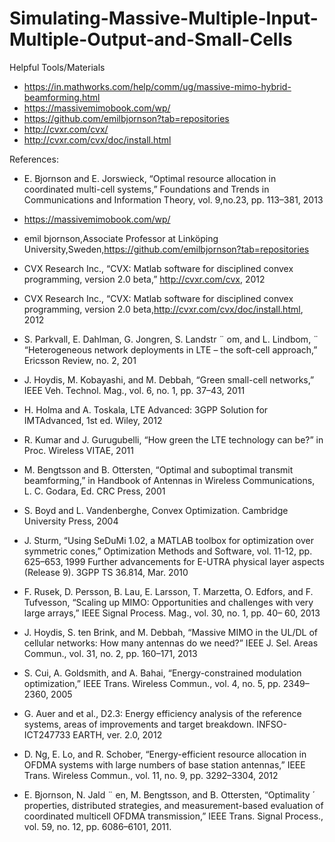 # Simulating-Massive-Multiple-Input-Multiple-Output-and-Small-Cells











Helpful Tools/Materials
- https://in.mathworks.com/help/comm/ug/massive-mimo-hybrid-beamforming.html
- https://massivemimobook.com/wp/
- https://github.com/emilbjornson?tab=repositories
- http://cvxr.com/cvx/
- http://cvxr.com/cvx/doc/install.html

References:

- E. Bjornson and E. Jorswieck, “Optimal resource allocation in coordinated multi-cell systems,” Foundations and Trends in Communications and Information Theory, vol. 9,no.23, pp. 113–381, 2013

- https://massivemimobook.com/wp/

- emil bjornson,Associate Professor at Linköping University,Sweden,https://github.com/emilbjornson?tab=repositories

- CVX Research Inc., “CVX: Matlab software for disciplined convex programming, version 2.0 beta,” http://cvxr.com/cvx, 2012

- CVX Research Inc., “CVX: Matlab software for disciplined convex programming, version 2.0 beta,http://cvxr.com/cvx/doc/install.html, 2012

- S. Parkvall, E. Dahlman, G. Jongren, S. Landstr ¨ om, and L. Lindbom, ¨ “Heterogeneous network deployments in LTE – the soft-cell approach,” Ericsson Review, no. 2, 201

- J. Hoydis, M. Kobayashi, and M. Debbah, “Green small-cell networks,” IEEE Veh. Technol. Mag., vol. 6, no. 1, pp. 37–43, 2011

- H. Holma and A. Toskala, LTE Advanced: 3GPP Solution for IMTAdvanced, 1st ed. Wiley, 2012

- R. Kumar and J. Gurugubelli, “How green the LTE technology can be?” in Proc. Wireless VITAE, 2011

- M. Bengtsson and B. Ottersten, “Optimal and suboptimal transmit beamforming,” in Handbook of Antennas in Wireless Communications, L. C. Godara, Ed. CRC Press, 2001

- S. Boyd and L. Vandenberghe, Convex Optimization. Cambridge University Press, 2004

- J. Sturm, “Using SeDuMi 1.02, a MATLAB toolbox for optimization over symmetric cones,” Optimization Methods and Software, vol. 11-12, pp. 625–653, 1999
 Further advancements for E-UTRA physical layer aspects (Release 9). 3GPP TS 36.814, Mar. 2010
 
- F. Rusek, D. Persson, B. Lau, E. Larsson, T. Marzetta, O. Edfors, and F. Tufvesson, “Scaling up MIMO: Opportunities and challenges with very large arrays,” IEEE Signal Process. Mag., vol. 30, no. 1, pp. 40– 60, 2013

- J. Hoydis, S. ten Brink, and M. Debbah, “Massive MIMO in the UL/DL of cellular networks: How many antennas do we need?” IEEE J. Sel. Areas Commun., vol. 31, no. 2, pp. 160–171, 2013

- S. Cui, A. Goldsmith, and A. Bahai, “Energy-constrained modulation optimization,” IEEE Trans. Wireless Commun., vol. 4, no. 5, pp. 2349– 2360, 2005

- G. Auer and et al., D2.3: Energy efficiency analysis of the reference systems, areas of improvements and target breakdown. INFSO-ICT247733 EARTH, ver. 2.0, 2012

- D. Ng, E. Lo, and R. Schober, “Energy-efficient resource allocation in OFDMA systems with large numbers of base station antennas,” IEEE Trans. Wireless Commun., vol. 11, no. 9, pp. 3292–3304, 2012

- E. Bjornson, N. Jald ¨ en, M. Bengtsson, and B. Ottersten, “Optimality ´ properties, distributed strategies, and measurement-based evaluation of coordinated multicell OFDMA transmission,” IEEE Trans. Signal Process., vol. 59, no. 12, pp. 6086–6101, 2011.




